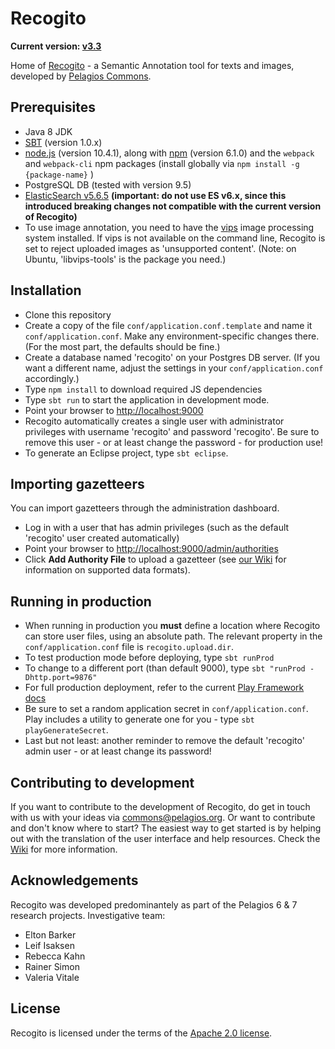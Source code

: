 # Recogito

__Current version: [v3.3](https://github.com/pelagios/recogito2/releases/tag/v3.3)__

Home of [Recogito](http://recogito.pelagios.org) - a Semantic Annotation tool for texts and
images, developed by [Pelagios Commons](http://commons.pelagios.org).

## Prerequisites

* Java 8 JDK
* [SBT](http://www.scala-sbt.org/) (version 1.0.x)
* [node.js](https://nodejs.org/en/) (version 10.4.1), along with [npm](https://www.npmjs.com/) (version 6.1.0) 
  and the `webpack` and `webpack-cli` npm packages (install globally via `npm install -g {package-name}` )
* PostgreSQL DB (tested with version 9.5)
* [ElasticSearch v5.6.5](https://www.elastic.co/downloads/past-releases/elasticsearch-5-6-5) __(important: do not 
  use ES v6.x, since this introduced breaking changes not compatible with the current version of Recogito)__
* To use image annotation, you need to have the [vips](http://www.vips.ecs.soton.ac.uk/) image
  processing system installed. If vips is not available on the command line, Recogito is set to
  reject uploaded images as 'unsupported content'. (Note: on Ubuntu, 'libvips-tools' is the
  package you need.)

## Installation

* Clone this repository
* Create a copy of the file `conf/application.conf.template` and name it `conf/application.conf`.
  Make any environment-specific changes there. (For the most part, the defaults should be fine.)
* Create a database named 'recogito' on your Postgres DB server. (If you want a different name, adjust
  the settings in your `conf/application.conf` accordingly.)
* Type `npm install` to download required JS dependencies
* Type `sbt run` to start the application in development mode.
* Point your browser to [http://localhost:9000](http://localhost:9000)
* Recogito automatically creates a single user with administrator privileges with username
  'recogito' and password 'recogito'. Be sure to remove this user - or at least change the
  password - for production use!
* To generate an Eclipse project, type `sbt eclipse`.

## Importing gazetteers

You can import gazetteers through the administration dashboard. 

* Log in with a user that has admin privileges (such as the default 'recogito' user created automatically) 
* Point your browser to [http://localhost:9000/admin/authorities](http://localhost:9000/admin/authorities)
* Click __Add Authority File__ to upload a gazetteer (see [our Wiki](https://github.com/pelagios/recogito2/wiki/Importing-Gazetteers)
  for information on supported data formats).

## Running in production

* When running in production you __must__ define a location where Recogito can store user
  files, using an absolute path. The relevant property in the `conf/application.conf` file is
  `recogito.upload.dir`.
* To test production mode before deploying, type `sbt runProd`
* To change to a different port (than default 9000), type `sbt "runProd -Dhttp.port=9876"`
* For full production deployment, refer to the current [Play Framework
  docs](https://www.playframework.com/documentation/2.6.x/Production)
* Be sure to set a random application secret in `conf/application.conf`. Play includes a utility
  to generate one for you - type `sbt playGenerateSecret`.
* Last but not least: another reminder to remove the default 'recogito' admin user - or at least
  change its password!

## Contributing to development

If you want to contribute to the development of Recogito, do get in touch with us with your ideas
via [commons@pelagios.org](mailto:commons@pelagios.org). Or want to contribute and don't know where
to start? The easiest way to get started is by helping out with the translation of the user interface
and help resources. Check the
[Wiki](https://github.com/pelagios/recogito2/wiki/User-Interface-Translation:-Contributors'-Guide)
for more information.

## Acknowledgements

Recogito was developed predominantely as part of the Pelagios 6 & 7 research projects. Investigative
team:

- Elton Barker
- Leif Isaksen
- Rebecca Kahn
- Rainer Simon
- Valeria Vitale

## License

Recogito is licensed under the terms of the
[Apache 2.0 license](https://github.com/pelagios/recogito2/blob/master/LICENSE).
